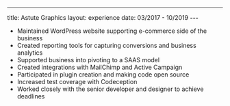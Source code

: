 ---
title: Astute Graphics
layout: experience
date:  03/2017 - 10/2019
**---**

- Maintained WordPress website supporting e-commerce side of the business
- Created reporting tools for capturing conversions and business analytics
- Supported business into pivoting to a SAAS model
- Created integrations with MailChimp and Active Campaign
- Participated in plugin creation and making code open source
- Increased test coverage with Codeception
- Worked closely with the senior developer and designer to achieve deadlines